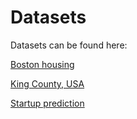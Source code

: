 # Datasets

Datasets can be found here:

[Boston housing](https://www.kaggle.com/kyasar/boston-housing)

[King County, USA](https://www.kaggle.com/harlfoxem/housesalesprediction)

[Startup prediction](https://www.kaggle.com/farhanmd29/50-startups)

